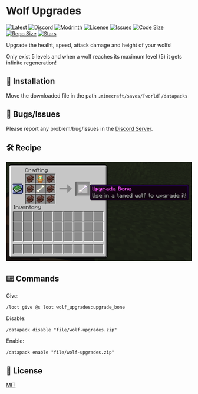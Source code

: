 # Wolf Upgrades

[![Latest](https://img.shields.io/github/v/release/lullaby6/wolf-upgrades-data-pack?color=blueviolet&logo=github)](https://github.com/lullaby6/wolf-upgrades-data-pack/releases)
[![Discord](https://img.shields.io/discord/1327308441324097681?label=discord&color=blue&logo=discord)](https://discord.gg/5UdcDa5xNC) 
[![Modrinth](https://img.shields.io/modrinth/dt/wolf-upgrades?label=modrinth&logo=modrinth)](https://modrinth.com/datapack/ly-wolf-upgrades)
[![License](https://img.shields.io/badge/license-mit-green)](https://github.com/lullaby6/wolf-upgrades-data-pack/blob/main/LICENSE) 
[![Issues](https://img.shields.io/github/issues/lullaby6/wolf-upgrades-data-pack?color=orange&logo=github)](https://github.com/lullaby6/wolf-upgrades-data-pack/issues)
[![Code Size](https://img.shields.io/github/languages/code-size/lullaby6/wolf-upgrades-data-pack?color=purple&logoColor=white)](https://github.com/lullaby6/wolf-upgrades-data-pack)
[![Repo Size](https://img.shields.io/github/repo-size/lullaby6/wolf-upgrades-data-pack?logo=dropbox&color=red)](https://github.com/lullaby6/wolf-upgrades-data-pack)
[![Stars](https://img.shields.io/github/stars/lullaby6/wolf-upgrades-data-pack?logo=github&color=yellow)](https://github.com/lullaby6/wolf-upgrades-data-pack/stargazers)

Upgrade the healht, speed, attack damage and height of your wolfs!

Only exist 5 levels and when a wolf reaches its maximum level (5) it gets infinite regeneration!

## 📂 Installation

Move the downloaded file in the path `.minecraft/saves/[world]/datapacks`

## 👾 Bugs/Issues

Please report any problem/bug/issues in the [Discord Server](https://discord.gg/5UdcDa5xNC).

## 🛠️ Recipe
![recipe](https://raw.githubusercontent.com/lullaby6/wolf-upgrades-data-pack/refs/heads/main/images/recipe.png)

## ⌨️ Commands

Give:

```mcfunction
/loot give @s loot wolf_upgrades:upgrade_bone
```

Disable:

```mcfunction
/datapack disable "file/wolf-upgrades.zip"
```

Enable:

```mcfunction
/datapack enable "file/wolf-upgrades.zip"
```

## 🪪 License

[MIT](https://github.com/lullaby6/wolf-upgrades-data-pack/blob/main/LICENSE)